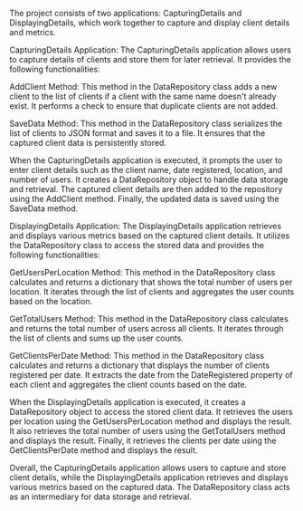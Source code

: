 The project consists of two applications: CapturingDetails and DisplayingDetails, which work together to capture and display client details and metrics.

CapturingDetails Application:
The CapturingDetails application allows users to capture details of clients and store them for later retrieval. It provides the following functionalities:

AddClient Method: This method in the DataRepository class adds a new client to the list of clients if a client with the same name doesn't already exist. It performs a check to ensure that duplicate clients are not added.

SaveData Method: This method in the DataRepository class serializes the list of clients to JSON format and saves it to a file. It ensures that the captured client data is persistently stored.

When the CapturingDetails application is executed, it prompts the user to enter client details such as the client name, date registered, location, and number of users. It creates a DataRepository object to handle data storage and retrieval. The captured client details are then added to the repository using the AddClient method. Finally, the updated data is saved using the SaveData method.

DisplayingDetails Application:
The DisplayingDetails application retrieves and displays various metrics based on the captured client details. It utilizes the DataRepository class to access the stored data and provides the following functionalities:

GetUsersPerLocation Method: This method in the DataRepository class calculates and returns a dictionary that shows the total number of users per location. It iterates through the list of clients and aggregates the user counts based on the location.

GetTotalUsers Method: This method in the DataRepository class calculates and returns the total number of users across all clients. It iterates through the list of clients and sums up the user counts.

GetClientsPerDate Method: This method in the DataRepository class calculates and returns a dictionary that displays the number of clients registered per date. It extracts the date from the DateRegistered property of each client and aggregates the client counts based on the date.

When the DisplayingDetails application is executed, it creates a DataRepository object to access the stored client data. It retrieves the users per location using the GetUsersPerLocation method and displays the result. It also retrieves the total number of users using the GetTotalUsers method and displays the result. Finally, it retrieves the clients per date using the GetClientsPerDate method and displays the result.

Overall, the CapturingDetails application allows users to capture and store client details, while the DisplayingDetails application retrieves and displays various metrics based on the captured data. The DataRepository class acts as an intermediary for data storage and retrieval.

